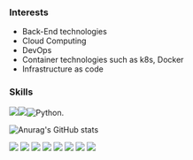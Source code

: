 ### Interests

* Back-End technologies
* Cloud Computing
* DevOps
* Container technologies such as k8s, Docker
* Infrastructure as code

### Skills

<img src="https://img.shields.io/badge/aws-232F3E?style=for-the-badge&logo=aws&logoColor=white"><img src="https://img.shields.io/badge/linux-696969?style=for-the-badge&logo=linux&logoColor=black"><img alt="Python" src ="https://img.shields.io/badge/Python-3776AB.svg?&style=for-the-badge&logo=Python&logoColor=white"/>.

![Anurag's GitHub stats](https://github-readme-stats.vercel.app/api?username=icebear2n2&show_icons=true&theme=dark)

<!-- 깃헙 레포 사용 언어 수 -->
<img src="https://img.shields.io/icebear2n2/languages/count/beygee/survive">
<!-- 깃헙 레포 최다빈도 언어 -->
<img src="https://img.shields.io/https://github.com/icebear2n2/languages/top/beygee/survive">
<!-- 깃헙 레포 코드 용량 -->
<img src="https://img.shields.io/https://github.com/icebear2n2/languages/code-size/beygee/survive">
<!-- 깃헙 레포 용량 -->
<img src="https://img.shields.io/https://github.com/icebear2n2/repo-size/beygee/survive">
<!-- 깃헙 레포 오픈 이슈 개수 -->
<img src="https://img.shields.io/https://github.com/icebear2n2/issues/beygee/survive">
<!-- 깃헙 레포 닫힌 이슈 개수 -->
<img src="https://img.shields.io/https://github.com/icebear2n2/issues-closed/beygee/survive">
<!-- 깃헙 레포 주간 커밋 수 -->
<img src="https://img.shields.io/https://github.com/icebear2n2/commit-activity/w/beygee/survive">
<!-- 깃헙 레포 라스트 커밋 날짜 -->
<img src="https://img.shields.io/https://github.com/icebear2n2/last-commit/beygee/survive">

